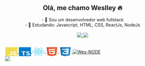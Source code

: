 <h2 align="center"> Olá, me chamo Weslley 🔥 </h2>
<div align="center">
- 🔭 Sou um desenvolvedor web fullstack </br>
- 🌱 Estudando: Javascript, HTML, CSS, ReactJs, NodeJs
</div></br>

<div align="center">
  <a href="https://github.com/WesAsDev">
  <img height="180em" src="https://github-readme-stats.vercel.app/api?username=WesAsDev&show_icons=true&theme=github_dark&include_all_commits=true&count_private=true"/>
  <img height="180em" src="https://github-readme-stats.vercel.app/api/top-langs/?username=WesAsDev&layout=compact&langs_count=7&theme=github_dark "/>
</div>

##
  
<div align="center" style="display: inline;">
  <img align="center" alt="Wes-Js" height="30" width="40" src="https://raw.githubusercontent.com/devicons/devicon/master/icons/javascript/javascript-plain.svg">
  <img align="center" alt="Wes-Ts" height="30" width="40" src="https://raw.githubusercontent.com/devicons/devicon/master/icons/typescript/typescript-plain.svg">
  <img align="center" alt="Wes-React" height="30" width="40" src="https://raw.githubusercontent.com/devicons/devicon/master/icons/react/react-original.svg">
  <img align="center" alt="Wes-HTML" height="30" width="40" src="https://raw.githubusercontent.com/devicons/devicon/master/icons/html5/html5-original.svg">
  <img align="center" alt="Wes-CSS" height="30" width="40" src="https://raw.githubusercontent.com/devicons/devicon/master/icons/css3/css3-original.svg">
  <img align="center" alt="Wes-NODE" height="30" width="40" src="https://cdn.jsdelivr.net/gh/devicons/devicon/icons/nodejs/nodejs-original.svg" />
</div>
</br>
<div align="center" style="display: inline;">
   <a href="https://www.linkedin.com/in/wesasdev"><img src="https://img.shields.io/badge/LinkedIn-0077B5?style=for-the-badge&logo=linkedin&logoColor=white"/></a>
 </div>
